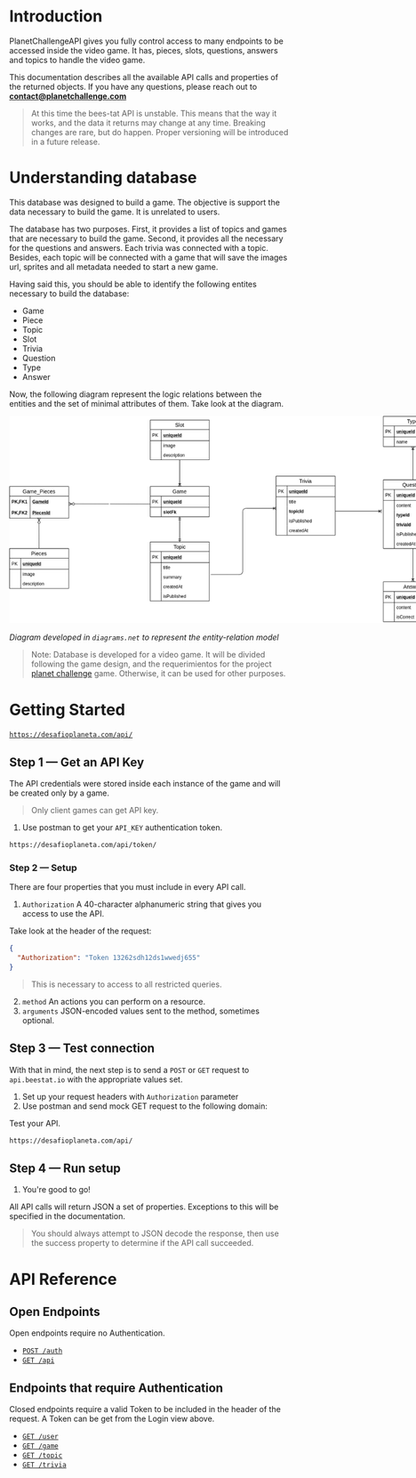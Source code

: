 # Introduction

PlanetChallengeAPI gives you fully control access to many endpoints to be accessed inside the video game. It has, pieces, slots, questions, answers and topics to handle the video game.

This documentation describes all the available API calls and properties of the returned objects. If you have any questions, please reach out to **contact@planetchallenge.com**

> At this time the bees-tat API is unstable. This means that the way it works, and the data it returns may change at any time. Breaking changes are rare, but do happen. Proper versioning will be introduced in a future release.

# Understanding database

This database was designed to build a game. The objective is support the data necessary to build the game. It is unrelated to users.

The database has two purposes. First, it provides a list of topics and games that are necessary to build the game. Second, it provides all the necessary for the questions and answers. Each trivia was connected with a topic. Besides, each topic will be connected with a game that will save the images url, sprites and all metadata needed to start a new game.

Having said this, you should be able to identify the following entites necessary to build the database:

* Game
* Piece
* Topic
* Slot
* Trivia
* Question
* Type
* Answer

Now, the following diagram represent the logic relations between the entities and the set of minimal attributes of them. Take look at the diagram.

<img src="db/db-diagram.png" alt="db-design" style="max-width: 780px"/>

_Diagram developed in `diagrams.net` to represent the entity-relation model_

> Note: Database is developed for a video game. It will be divided following the game design, and the requerimientos for the project [planet challenge](https://github.com/matiasvallejosdev/planet-challenge-game) game. Otherwise, it can be used for other purposes. 

# Getting Started

[`https://desafioplaneta.com/api/`](https://desafioplaneta.com/api/)

## Step 1 — Get an API Key

The API credentials were stored inside each instance of the game and will be created only by a game.

> Only client games can get API key.

1. Use postman to get your `API_KEY` authentication token.

```bash
https://desafioplaneta.com/api/token/
```
### Step 2 — Setup

There are four properties that you must include in every API call.

1. `Authorization` A 40-character alphanumeric string that gives you access to use the API.

Take look at the header of the request:
```json
{
  "Authorization": "Token 13262sdh12ds1wwedj655"
}
```

> This is necessary to access to all restricted queries.

2. `method` An actions you can perform on a resource.
3. `arguments` JSON-encoded values sent to the method, sometimes optional.


## Step 3 — Test connection

With that in mind, the next step is to send a `POST` or `GET` request to `api.beestat.io` with the appropriate values set.

1. Set up your request headers with `Authorization` parameter
2. Use postman and send mock GET request to the following domain:

Test your API.

```bash
https://desafioplaneta.com/api/
```

## Step 4 — Run setup

1. You're good to go!

All API calls will return JSON a set of properties. Exceptions to this will be specified in the documentation.

> You should always attempt to JSON decode the response, then use the success property to determine if the API call succeeded.

# API Reference

## Open Endpoints

Open endpoints require no Authentication.

* [`POST /auth`](api/auth_api/post.md)
* [`GET /api`](api/base_api/get.md)

## Endpoints that require Authentication

Closed endpoints require a valid Token to be included in the header of the
request. A Token can be get from the Login view above.

* [`GET /user`](api/auth_api/get.md)
* [`GET /game`](api/game_api/get.md)
* [`GET /topic`](api/topic_api/get.md)
* [`GET /trivia`](api/trivia_api/get.md)

